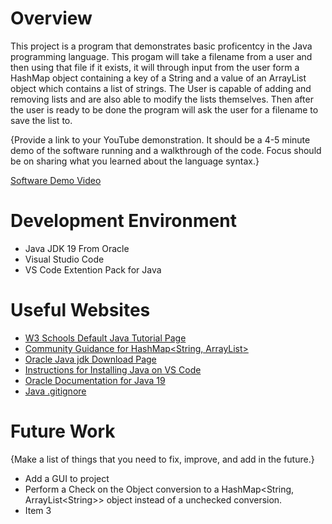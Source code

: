 # Overview

This project is a program that demonstrates basic proficentcy in the Java programming language. This progam will take a filename from a user and then using that file if it exists, it will through input from the user form a HashMap object containing a key of a String and a value of an ArrayList object which contains a list of strings. The User is capable of adding and removing lists and are also able to modify the lists themselves. Then after the user is ready to be done the program will ask the user for a filename to save the list to.

{Provide a link to your YouTube demonstration.  It should be a 4-5 minute demo of the software running and a walkthrough of the code.  Focus should be on sharing what you learned about the language syntax.}

[Software Demo Video](http://youtube.link.goes.here)

# Development Environment

* Java JDK 19 From Oracle
* Visual Studio Code
* VS Code Extention Pack for Java


# Useful Websites

* [W3 Schools Default Java Tutorial Page](https://www.w3schools.com/java/default.asp)
* [Community Guidance for HashMap<String, ArrayList<String>>](https://stackoverflow.com/questions/960807/hashmapkey-string-value-arraylist-returns-an-object-instead-of-arraylist)
* [Oracle Java jdk Download Page](https://www.oracle.com/java/technologies/downloads/#jdk19-windows)
* [Instructions for Installing Java on VS Code](https://code.visualstudio.com/docs/languages/java)
* [Oracle Documentation for Java 19](https://docs.oracle.com/en/java/javase/19/index.html)
* [Java .gitignore](https://gist.github.com/dedunumax/54e82214715e35439227)

# Future Work

{Make a list of things that you need to fix, improve, and add in the future.}
* Add a GUI to project
* Perform a Check on the Object conversion to a HashMap<String, ArrayList\<String>> object instead of a unchecked conversion.
* Item 3
